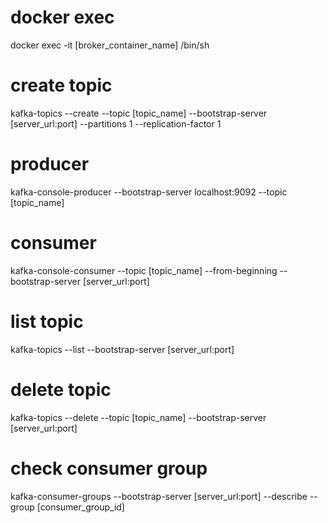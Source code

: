 # docker exec
docker exec -it [broker_container_name] /bin/sh

# create topic
kafka-topics --create --topic [topic_name] --bootstrap-server [server_url:port] --partitions 1 --replication-factor 1

# producer
kafka-console-producer --bootstrap-server localhost:9092 --topic [topic_name]

# consumer
kafka-console-consumer --topic [topic_name] --from-beginning --bootstrap-server [server_url:port]

# list topic
kafka-topics --list --bootstrap-server [server_url:port]

# delete topic
kafka-topics --delete --topic [topic_name] --bootstrap-server [server_url:port]

# check consumer group
kafka-consumer-groups --bootstrap-server [server_url:port] --describe --group [consumer_group_id]